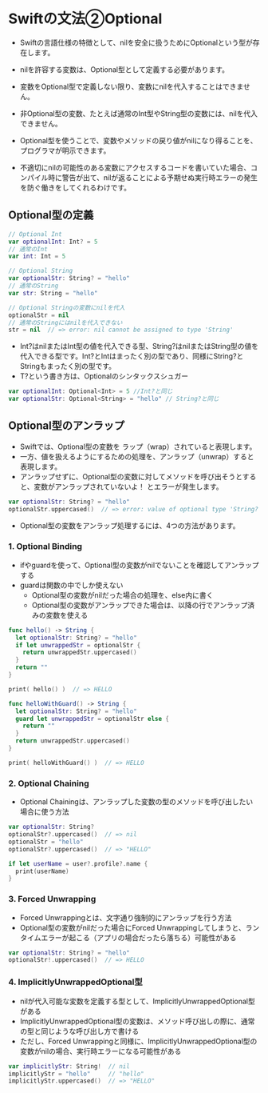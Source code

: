 # Swiftの文法②Optional

- Swiftの言語仕様の特徴として、nilを安全に扱うためにOptionalという型が存在します。
- nilを許容する変数は、Optional型として定義する必要があります。
- 変数をOptional型で定義しない限り、変数にnilを代入することはできません。
- 非Optional型の変数、たとえば通常のInt型やString型の変数には、nilを代入できません。

- Optional型を使うことで、変数やメソッドの戻り値がnilになり得ることを、プログラマが明示できます。
- 不適切にnilの可能性のある変数にアクセスするコードを書いていた場合、コンパイル時に警告が出て、nilが返ることによる予期せぬ実行時エラーの発生を防ぐ働きをしてくれるわけです。

## Optional型の定義

```swift
// Optional Int
var optionalInt: Int? = 5
// 通常のInt
var int: Int = 5

// Optional String
var optionalStr: String? = "hello"
// 通常のString
var str: String = "hello"

// Optional Stringの変数にnilを代入
optionalStr = nil
// 通常のStringにはnilを代入できない
str = nil  // => error: nil cannot be assigned to type 'String'
```

- Int?はnilまたはInt型の値を代入できる型、String?はnilまたはString型の値を代入できる型です。Int?とIntはまったく別の型であり、同様にString?とStringもまったく別の型です。
- T?という書き方は、Optional<T>のシンタックスシュガー
```swift
var optionalInt: Optional<Int> = 5 //Int?と同じ
var optionalStr: Optional<String> = "hello" // String?と同じ
```

## Optional型のアンラップ
- Swiftでは、Optional型の変数を ラップ（wrap）されていると表現します。
- 一方、値を扱えるようにするための処理を、アンラップ（unwrap）すると表現します。
- アンラップせずに、Optional型の変数に対してメソッドを呼び出そうとすると、変数がアンラップされていないよ！ とエラーが発生します。

```swift
var optionalStr: String? = "hello"
optionalStr.uppercased()  // => error: value of optional type 'String?' not unwrapped
```

- Optional型の変数をアンラップ処理するには、4つの方法があります。

### 1. Optional Binding

- ifやguardを使って、Optional型の変数がnilでないことを確認してアンラップする
- guardは関数の中でしか使えない
    - Optional型の変数がnilだった場合の処理を、else内に書く 
    - Optional型の変数がアンラップできた場合は、以降の行でアンラップ済みの変数を使える

```swift
func hello() -> String {
  let optionalStr: String? = "hello"
  if let unwrappedStr = optionalStr {
    return unwrappedStr.uppercased()
  }
  return ""
}

print( hello() )  // => HELLO
```

```swift
func helloWithGuard() -> String {
  let optionalStr: String? = "hello"
  guard let unwrappedStr = optionalStr else {
    return ""
  }
  return unwrappedStr.uppercased()
}

print( helloWithGuard() )  // => HELLO
```

### 2. Optional Chaining
- Optional Chainingは、アンラップした変数の型のメソッドを呼び出したい場合に使う方法

```swift
var optionalStr: String?
optionalStr?.uppercased()  // => nil
optionalStr = "hello"
optionalStr?.uppercased()  // => "HELLO"
```

```swift
if let userName = user?.profile?.name {
  print(userName)
}
```

### 3. Forced Unwrapping
- Forced Unwrappingとは、文字通り強制的にアンラップを行う方法
- Optional型の変数がnilだった場合にForced Unwrappingしてしまうと、ランタイムエラーが起こる（アプリの場合だったら落ちる）可能性がある
```swift
var optionalStr: String? = "hello"
optionalStr!.uppercased()  // => HELLO
```

### 4. ImplicitlyUnwrappedOptional型
- nilが代入可能な変数を定義する型として、ImplicitlyUnwrappedOptional型がある
- ImplicitlyUnwrappedOptional型の変数は、メソッド呼び出しの際に、通常の型と同じような呼び出し方で書ける
- ただし、Forced Unwrappingと同様に、ImplicitlyUnwrappedOptional型の変数がnilの場合、実行時エラーになる可能性がある

```swift
var implicitlyStr: String!  // nil
implicitlyStr = "hello"     // "hello"
implicitlyStr.uppercased()  // => "HELLO"
```